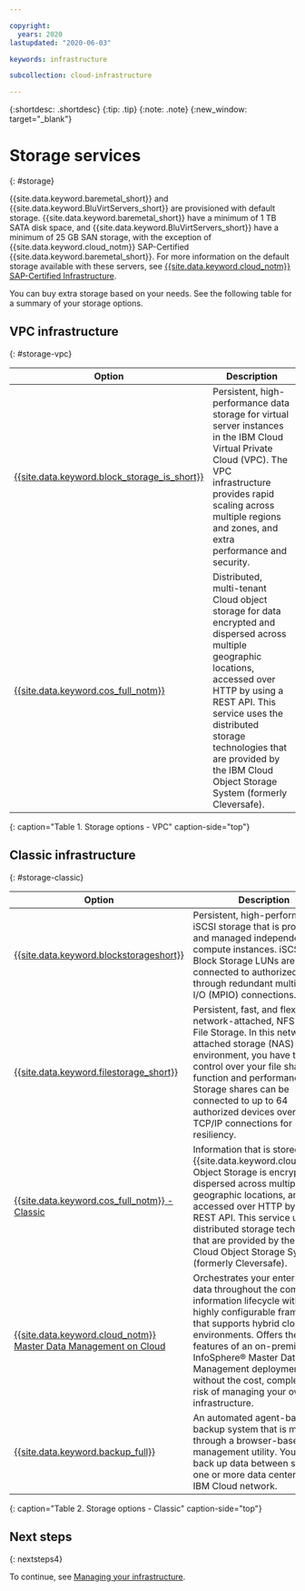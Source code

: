 ```yaml
---

copyright:
  years: 2020
lastupdated: "2020-06-03"

keywords: infrastructure

subcollection: cloud-infrastructure

---
```


{:shortdesc: .shortdesc}
{:tip: .tip}
{:note: .note}
{:new_window: target="_blank"}

# Storage services
{: #storage}

{{site.data.keyword.baremetal_short}} and {{site.data.keyword.BluVirtServers_short}} are provisioned with default storage. {{site.data.keyword.baremetal_short}} have a minimum of 1 TB SATA disk space, and {{site.data.keyword.BluVirtServers_short}} have a minimum of 25 GB SAN storage, with the exception of {{site.data.keyword.cloud_notm}} SAP-Certified {{site.data.keyword.baremetal_short}}. For more information on the default storage available with these servers, see [{{site.data.keyword.cloud_notm}} SAP-Certified Infrastructure](/docs/bare-metal?topic=bare-metal-sap-cert-infrastructure#sap-cert-infrastructure).

You can buy extra storage based on your needs. See the following table for a summary of your storage options.

## VPC infrastructure
{: #storage-vpc}

| Option | Description |
|--------|---------------|
| [{{site.data.keyword.block_storage_is_short}}](/docs/vpc?topic=vpc-block-storage-about) | Persistent, high-performance data storage for virtual server instances in the IBM Cloud Virtual Private Cloud (VPC). The VPC infrastructure provides rapid scaling across multiple regions and zones, and extra performance and security.  |
| [{{site.data.keyword.cos_full_notm}}](/docs/cloud-object-storage?topic=cloud-object-storage-getting-started-cloud-object-storage) | Distributed, multi-tenant Cloud object storage for data encrypted and dispersed across multiple geographic locations, accessed over HTTP by using a REST API. This service uses the distributed storage technologies that are provided by the IBM Cloud Object Storage System (formerly Cleversafe). |
{: caption="Table 1. Storage options - VPC" caption-side="top"}

## Classic infrastructure
{: #storage-classic}

| Option | Description |
|--------|---------------|
| [{{site.data.keyword.blockstorageshort}}](/docs/BlockStorage?topic=BlockStorage-getting-started) | Persistent, high-performance iSCSI storage that is provisioned and managed independently of compute instances. iSCSI-based Block Storage LUNs are connected to authorized devices through redundant multi-path I/O (MPIO) connections. |
| [{{site.data.keyword.filestorage_short}}](/docs/FileStorage?topic=FileStorage-getting-started) | Persistent, fast, and flexible network-attached, NFS-based File Storage. In this network-attached storage (NAS) environment, you have total control over your file shares function and performance. File Storage shares can be connected to up to 64 authorized devices over routed TCP/IP connections for resiliency. |
| [{{site.data.keyword.cos_full_notm}} - Classic](/docs/cloud-object-storage-infrastructure?topic=cloud-object-storage-infrastructure-about-ibm-cloud-object-storage-classic-) | Information that is stored with {{site.data.keyword.cloud_notm}} Object Storage is encrypted and dispersed across multiple geographic locations, and accessed over HTTP by using a REST API. This service uses the distributed storage technologies that are provided by the IBM Cloud Object Storage System (formerly Cleversafe). |
| [{{site.data.keyword.cloud_notm}} Master Data Management on Cloud](/docs/MDMOnCloud?topic=MDMOnCloud-mdmoc_getting_started#mdmoc_getting_started) | Orchestrates your enterprise data throughout the complete information lifecycle with a highly configurable framework that supports hybrid cloud environments. Offers the rich features of an on-premises InfoSphere® Master Data Management deployment without the cost, complexity, and risk of managing your own infrastructure. |
| [{{site.data.keyword.backup_full}}](/docs/Backup?topic=Backup-getting-started) | An automated agent-based backup system that is managed through a browser-based management utility. You can back up data between servers in one or more data centers on the IBM Cloud network. |
{: caption="Table 2. Storage options - Classic" caption-side="top"}

## Next steps
{: nextsteps4}

To continue, see [Managing your infrastructure](/docs/cloud-infrastructure?topic=cloud-infrastructure-managing).